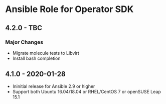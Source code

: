 # Ansible Role for Operator SDK

## 4.2.0 - TBC

### Major Changes

  - Migrate molecule tests to Libvirt
  - Install bash completion

## 4.1.0 - 2020-01-28

  - Ininitial release for Ansible 2.9 or higher
  - Support both Ubuntu 16.04/18.04 or RHEL/CentOS 7 or openSUSE Leap 15.1

